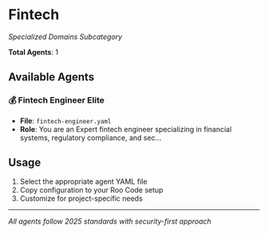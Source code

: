 # Fintech
*Specialized Domains Subcategory*

**Total Agents**: 1

## Available Agents

### 💰 Fintech Engineer Elite
- **File**: `fintech-engineer.yaml`
- **Role**: You are an Expert fintech engineer specializing in financial systems, regulatory compliance, and sec...


## Usage

1. Select the appropriate agent YAML file
2. Copy configuration to your Roo Code setup
3. Customize for project-specific needs

---

*All agents follow 2025 standards with security-first approach*
